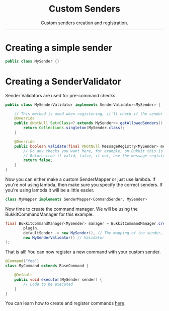 <center><h1>Custom Senders</h1></center>
<center><p>Custom senders creation and registration.</p></center>

---

# Creating a simple sender
```java
public class MySender {}
```

# Creating a SenderValidator
Sender Validators are used for pre-command checks.
```java
public class MySenderValidator implements SenderValidator<MySender> {

    // This method is used when registering, it'll check if the sender declared in the command method is valid or not
    @Override
    public @NotNull Set<Class<? extends MySender>> getAllowedSenders() {
        return Collections.singleton(MySender.class);
    }

    @Override
    public boolean validate(final @NotNull MessageRegistry<MySender> messageRegistry, final @NotNull SubCommand<MySender> subCommand, final @NotNull MySender sender) {
        // Do any checks you want here, for example, on Bukkit this is where it checks if the subcommand is console only, or player only, etc.
        // Return true if valid, false, if not, use the message registry to send messages to the player if you want
        return false;
    }
}
```
Now you can either make a custom SenderMapper or just use lambda.
If you're not using lambda, then make sure you specify the correct senders. If you're using lambda it will be a little easier.
```java
class MyMapper implements SenderMapper<CommandSender, MySender>
```
Now time to create the command manager. We will be using the BukkitCommandManager for this example.
```java
final BukkitCommandManager<MySender> manager = BukkitCommandManager.create(
        plugin,
        defaultSender -> new MySender(), // The mapping of the sender, pass a new instance if you don't want lambda
        new MySenderValidator() // Validator
);
```
That is all! You can now register a new command with your custom sender.
```java
@Command("foo")
class MyCommand extends BaseCommand {

	@Default
	public void executor(MySender sender) {
		// Code to be executed
	}
}
```
You can learn how to create and register commands [here](/commands).
